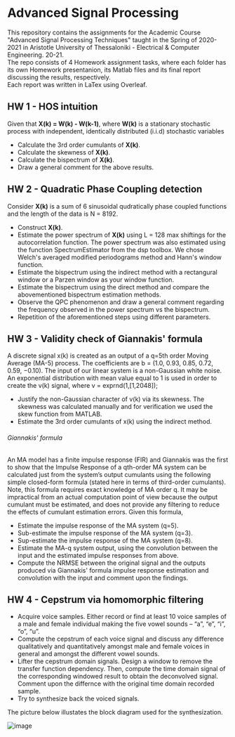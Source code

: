 # Advanced Signal Processing
This repository contains the assignments for the Academic Course "Advanced Signal Processing Techniques" taught in the Spring of 2020-2021 in Aristotle University of Thessaloniki - Electrical & Computer Engineering. 20-21.<br />
The repo consists of 4 Homework assignment tasks, where each folder has its own Homework presentanion, its Matlab files and its final report discussing the results, respectively.<br />
Each report was written in LaTex using Overleaf.<br />

## HW 1 - HOS intuition
Given that **X(k) = W(k) - W(k-1)**, where **W(k)**  is a stationary stochastic process with independent, identically distributed (i.i.d) stochastic variables
- Calculate the 3rd order cumulants of **X(k)**.
- Calculate the skewness of **X(k)**.
- Calculate the bispectrum of **X(k)**.
- Draw a general comment for the above results.

## HW 2 - Quadratic Phase Coupling detection
Consider **X(k)** is a sum of 6 sinusoidal qudratically phase coupled functions and the length of the data is N = 8192.
- Construct **X(k)**.
- Estimate the power spectrum of **X(k)** using L = 128 max shiftings for the autocorrelation function. The power spectrum was also estimated using the function SpectrumEstimator from the dsp toolbox. We chose Welch's averaged modified periodograms method and Hann's window function.
- Estimate the bispectrum using the indirect method with a rectangural window or a Parzen window as your window function.
- Estimate the bispectrum using the direct method and compare the abovementioned bispectrum estimation methods.
- Observe the QPC phenomenon and draw a general comment regarding the frequency observed in the power spectrum vs the bispectrum.
- Repetition of the aforementioned steps using different parameters.

## HW 3 - Validity check of Giannakis' formula
A discrete signal x(k) is created as an output of a q=5th order Moving Average (MA-5) process. The coefficients are b = (1.0, 0.93, 0.85, 0.72, 0.59, −0.10). The input of our linear system is a non-Gaussian white noise. An exponential distribution with mean value equal to 1 is used in order to create the v(k) signal, where v = exprnd(1,[1,2048]);
- Justify the non-Gaussian character of v(k) via its skewness. The skewness was calculated manually and for verification we used the skew function from MATLAB.
- Estimate the 3rd order cumulants of x(k) using the indirect method.

###### Giannakis' formula
An MA model has a finite impulse response (FIR) and Giannakis was the first to show that the Impulse Response of a qth-order MA system can be calculated just from the system’s output cumulants using the following simple closed-form formula (stated here in terms of third-order cumulants). <br />
Note, this formula requires exact knowledge of MA order q. It may be impractical from an actual computation point of view because the output cumulant must be estimated, and does not provide any filtering to reduce the effects of cumulant estimation errors. Given this formula,
- Estimate the impulse response of the MA system (q=5).
- Sub-estimate the impulse response of the MA system (q=3).
- Sup-estimate the impulse response of the MA system (q=8).
- Estimate the MA-q system output, using the convolution between the input and the estimated impulse responses from above.
- Compute the NRMSE between the original signal and the outputs produced via Giannakis' formula impulse response estimation and convolution with the input and comment upon the findings.

## HW 4 - Cepstrum via homomorphic filtering
- Acquire voice samples. Either record or find at least 10 voice samples of a male and female individual making the five vowel sounds – “a”, “e”, “i”, “o”, “u”.
- Compute the cepstrum of each voice signal and discuss any difference qualitatively and quantitatively amongst male and female voices in general and amongst the different vowel sounds.
- Lifter the cepstrum domain signals. Design a window to remove the transfer function dependency. Then, compute the time domain signal of the corresponding windowed result to obtain the deconvolved signal. Comment upon the differnce with the original time domain recorded sample.
- Try to synthesize back the voiced signals.

The picture below illustates the block diagram used for the synthesization.


![image](https://user-images.githubusercontent.com/26204902/132141458-93c56f62-1e01-424a-aa63-42f18b3bf81e.png)






